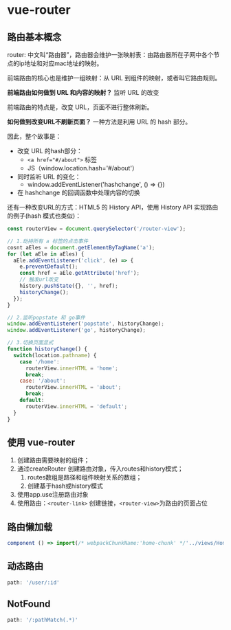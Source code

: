 # vue-router

## 路由基本概念

router: 中文叫“路由器”，路由器会维护一张映射表：由路由器所在子网中各个节点的ip地址和对应mac地址的映射。

前端路由的核心也是维护一组映射：从 URL 到组件的映射，或者叫它路由规则。

**前端路由如何做到 URL 和内容的映射？** 监听 URL 的改变

前端路由的特点是，改变 URL，页面不进行整体刷新。

**如何做到改变URL不刷新页面？** 一种方法是利用 URL 的 hash 部分。

因此，整个故事是：
  - 改变 URL 的hash部分：
    - `<a href="#/about">` 标签
    -  JS（window.location.hash='#/about'）
  - 同时监听 URL 的变化：
    - window.addEventListener('hashchange', () => {})
  - 在 hashchange 的回调函数中处理内容的切换

还有一种改变URL的方式：HTML5 的 History API，使用 History API 实现路由的例子(hash 模式也类似)：

```js
const routerView = document.querySelector('/router-view');

// 1.劫持所有 a 标签的点击事件
cosnt aEles = document.getElementByTagName('a');
for (let aEle in aEles) {
  aEle.addEventListener('click', (e) => {
    e.preventDefault();
    const href = aEle.getAttribute('href');
    // 触发url改变
    history.pushState({}, '', href);
    historyChange();
  });
}

// 2.监听popstate 和 go事件
window.addEventListener('popstate', historyChange);
window.addEventListener('go', historyChange);

// 3.切换页面显式
function historyChange() {
  switch(location.pathname) {
    case '/home':
      routerView.innerHTML = 'home';
      break;
    case: '/about':
      routerView.innerHTML = 'about';
      break;
    default:
      routerView.innerHTML = 'default';
  }
}
```

## 使用 vue-router

1. 创建路由需要映射的组件；
2. 通过createRouter 创建路由对象，传入routes和history模式；
   1. routes数组是路径和组件映射关系的数组；
   2. 创建基于hash或history模式
3. 使用app.use注册路由对象
4. 使用路由：`<router-link>` 创建链接，`<router-view>`为路由的页面占位

## 路由懒加载

```js
component () => import(/* webpackChunkName:'home-chunk' */'../views/Home.vue');
```

## 动态路由

```js
path: '/user/:id'
```

## NotFound

```js
path: '/:pathMatch(.*)'
```
